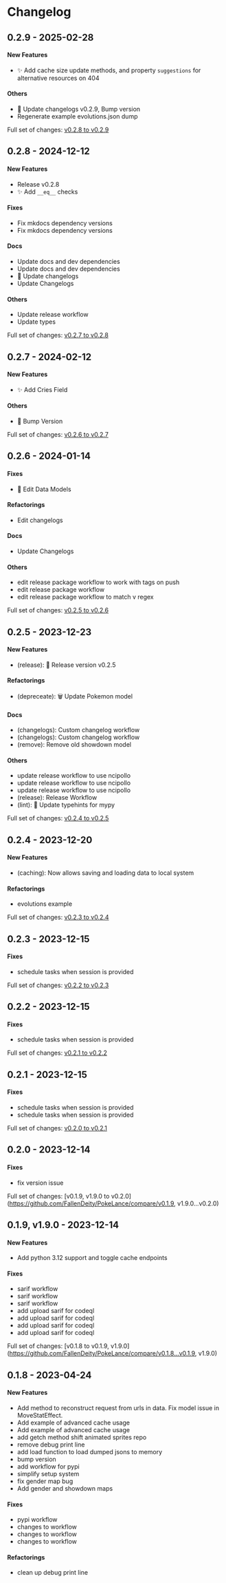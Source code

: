 # Changelog

## 0.2.9 - 2025-02-28

#### New Features

-  :sparkles: Add cache size update methods, and property `suggestions` for alternative resources on 404
#### Others

-  :bookmark: Update changelogs v0.2.9, Bump version
-  Regenerate example evolutions.json dump

Full set of changes: [v0.2.8 to v0.2.9](https://github.com/FallenDeity/PokeLance/compare/v0.2.8...v0.2.9)

## 0.2.8 - 2024-12-12

#### New Features

-  Release v0.2.8
-  :sparkles: Add `__eq__` checks
#### Fixes

-  Fix mkdocs dependency versions
-  Fix mkdocs dependency versions
#### Docs

-  Update docs and dev dependencies
-  Update docs and dev dependencies
-  :memo: Update changelogs
-  Update Changelogs
#### Others

-  Update release workflow
-  Update types

Full set of changes: [v0.2.7 to v0.2.8](https://github.com/FallenDeity/PokeLance/compare/v0.2.7...v0.2.8)

## 0.2.7 - 2024-02-12

#### New Features

-  :sparkles: Add Cries Field
#### Others

-  :bookmark: Bump Version

Full set of changes: [v0.2.6 to v0.2.7](https://github.com/FallenDeity/PokeLance/compare/v0.2.6...v0.2.7)

## 0.2.6 - 2024-01-14

#### Fixes

-  :bug: Edit Data Models
#### Refactorings

-  Edit changelogs
#### Docs

-  Update Changelogs
#### Others

-  edit release package workflow to work with tags on push
-  edit release package workflow
-  edit release package workflow to match v regex

Full set of changes: [v0.2.5 to v0.2.6](https://github.com/FallenDeity/PokeLance/compare/v0.2.5...v0.2.6)

## 0.2.5 - 2023-12-23

#### New Features

-  (release): :bookmark: Release version v0.2.5
#### Refactorings

-  (depreceate): :wastebasket: Update Pokemon model
#### Docs

-  (changelogs): Custom changelog workflow
-  (changelogs): Custom changelog workflow
-  (remove): Remove old showdown model
#### Others

-  update release workflow to use ncipollo
-  update release workflow to use ncipollo
-  update release workflow to use ncipollo
-  (release): Release Workflow
-  (lint): :art: Update typehints for mypy

Full set of changes: [v0.2.4 to v0.2.5](https://github.com/FallenDeity/PokeLance/compare/v0.2.4...v0.2.5)

## 0.2.4 - 2023-12-20

#### New Features

-  (caching): Now allows saving and loading data to local system
#### Refactorings

-  evolutions example

Full set of changes: [v0.2.3 to v0.2.4](https://github.com/FallenDeity/PokeLance/compare/v0.2.3...v0.2.4)

## 0.2.3 - 2023-12-15

#### Fixes

-  schedule tasks when session is provided

Full set of changes: [v0.2.2 to v0.2.3](https://github.com/FallenDeity/PokeLance/compare/v0.2.2...v0.2.3)

## 0.2.2 - 2023-12-15

#### Fixes

-  schedule tasks when session is provided

Full set of changes: [v0.2.1 to v0.2.2](https://github.com/FallenDeity/PokeLance/compare/v0.2.1...v0.2.2)

## 0.2.1 - 2023-12-15

#### Fixes

-  schedule tasks when session is provided
-  schedule tasks when session is provided

Full set of changes: [v0.2.0 to v0.2.1](https://github.com/FallenDeity/PokeLance/compare/v0.2.0...v0.2.1)

## 0.2.0 - 2023-12-14

#### Fixes

-  fix version issue

Full set of changes: [v0.1.9, v1.9.0 to v0.2.0](https://github.com/FallenDeity/PokeLance/compare/v0.1.9, v1.9.0...v0.2.0)

## 0.1.9, v1.9.0 - 2023-12-14

#### New Features

-  Add python 3.12 support and toggle cache endpoints
#### Fixes

-  sarif workflow
-  sarif workflow
-  sarif workflow
-  add upload sarif for codeql
-  add upload sarif for codeql
-  add upload sarif for codeql
-  add upload sarif for codeql

Full set of changes: [v0.1.8 to v0.1.9, v1.9.0](https://github.com/FallenDeity/PokeLance/compare/v0.1.8...v0.1.9, v1.9.0)

## 0.1.8 - 2023-04-24

#### New Features

-  Add method to reconstruct request from urls in data. Fix model issue in MoveStatEffect.
-  Add example of advanced cache usage
-  Add example of advanced cache usage
-  add getch method shift animated sprites repo
-  remove debug print line
-  add load function to load dumped jsons to memory
-  bump version
-  add workflow for pypi
-  simplify setup system
-  fix gender map bug
-  Add gender and showdown maps
#### Fixes

-  pypi workflow
-  changes to workflow
-  changes to workflow
-  changes to workflow
#### Refactorings

-  clean up debug print line
